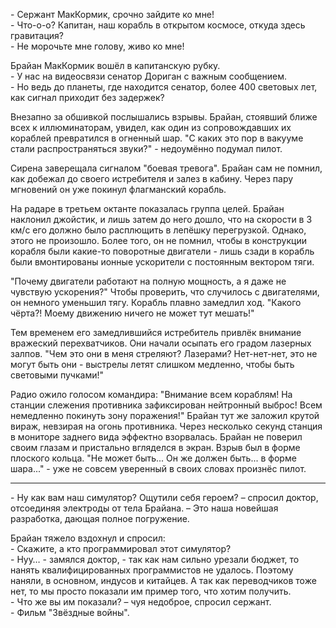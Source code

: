 \- Сержант МакКормик, срочно зайдите ко мне!  
\- Что-о-о? Капитан, наш корабль в открытом космосе, откуда здесь гравитация?  
\- Не морочьте мне голову, живо ко мне!

Брайан МакКормик вошёл в капитанскую рубку.  
\- У нас на видеосвязи сенатор Дориган с важным сообщением.  
\- Но ведь до планеты, где находится сенатор, более 400 световых лет, как сигнал приходит без задержек?

Внезапно за обшивкой послышались взрывы. Брайан, стоявший ближе всех к иллюминаторам, увидел, как один из сопровождавших их кораблей превратился в огненный шар. "С каких это пор в вакууме стали распространяться звуки?" - недоумённо подумал пилот.

Сирена заверещала сигналом "боевая тревога". Брайан сам не помнил, как добежал до своего истребителя и залез в кабину. Через пару мгновений он уже покинул флагманский корабль.

На радаре в третьем октанте показалась группа целей. Брайан наклонил джойстик, и лишь затем до него дошло, что на скорости в 3 км/c его должно было расплющить в лепёшку перегрузкой. Однако, этого не произошло. Более того, он не помнил, чтобы в конструкции корабля были какие-то поворотные двигатели - лишь сзади в корабль были вмонтированы ионные ускорители с постоянным вектором тяги.

"Почему двигатели работают на полную мощность, а я даже не чувствую ускорения?" Чтобы проверить, что случилось с двигателями, он немного уменьшил тягу. Корабль плавно замедлил ход. "Какого чёрта?! Моему движению ничего не может тут мешать!"

Тем временем его замедлившийся истребитель привлёк внимание вражеский перехватчиков. Они начали осыпать его градом лазерных залпов. "Чем это они в меня стреляют? Лазерами? Нет-нет-нет, это не могут быть они - выстрелы летят слишком медленно, чтобы быть световыми пучками!"

Радио ожило голосом командира: "Внимание всем кораблям! На станции слежения противника зафиксирован нейтронный выброс! Всем немедленно покинуть зону поражения!" Брайан тут же заложил крутой вираж, невзирая на огонь противника. Через несколько секунд станция в мониторе заднего вида эффектно взорвалась. Брайан не поверил своим глазам и пристально вгляделся в экран. Взрыв был в форме плоского кольца. "Не может быть... Он же должен быть... в форме шара..." - уже не совсем уверенный в своих словах произнёс пилот.

***

\- Ну как вам наш симулятор? Ощутили себя героем? – спросил доктор, отсоединяя электроды от тела Брайана. – Это наша новейшая разработка, дающая полное погружение. 

Брайан тяжело вздохнул и спросил:  
\- Скажите, а кто программировал этот симулятор?  
\- Нуу… - замялся доктор, - так как нам сильно урезали бюджет, то нанять квалифицированных программистов не удалось. Поэтому наняли, в основном, индусов и китайцев. А так как переводчиков тоже нет, то мы просто показали им пример того, что хотим получить.  
\- Что же вы им показали? – чуя недоброе, спросил сержант.  
\- Фильм "Звёздные войны".
